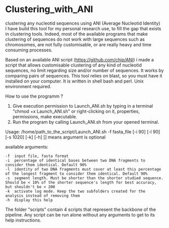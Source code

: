 # Clustering_with_ANI
clustering any nucleotid sequences using ANI (Average Nucleotid Identity)  
I have build this tool for my personal research use, to fill the gap that exists in clustering tools. Indeed, most of the available programs that make clustering of sequences do not work with large sequences such as chromosomes, are not fully customisable, or are really heavy and time consuming processes.

Based on an available ANI script (https://github.com/chjp/ANI) i made a script that allows customisable clustering of any kind of nucleotid sequences, no limit regarding size and/or number of sequences. It works by comparing pairs of sequences.
This tool relies on blast, so you must have it installed on your computer. It is written in shell bash and perl. Unix environment required.

How to use the programm ?

1. Give execution permission to Launch_ANI.sh by typing in a terminal "chmod +x	Launch_ANI.sh" or right-clicking on it, properties, permissions, make executable.
2. Run the program by calling Launch_ANI.sh from your opened terminal.

Usage: /home/path_to_the_script/Launch_ANI.sh -f fasta_file [-i 90] [-l 90] [-s 1020] [-k] [-h]
[] means argument is optional

available arguments:

	-f	input file, fasta format
	-i	percentage of identical bases between two DNA fragments to consider them identical. Default 90%
	-l	identity of two DNA fragments must cover at least this percentage of the longest fragment to consider them identical. Default 90%
	-s	segment length. Must be shorter than the shorter studied sequence. Should be < 10% of the shorter sequence's length for best accuracy, but shouldn't be < 200
	-k	activate log mode. Keep the two subfolders created for the analysis instead of removing them 
	-h	display this help


The folder "scripts" contain 4 scripts that represent the backbone of the pipeline. Any script can be run alone without any arguments to get to its help instructions. 
